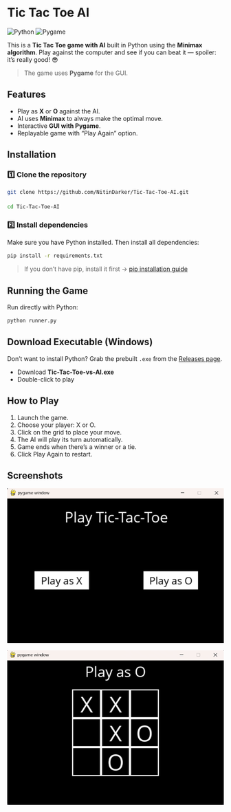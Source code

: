 # Tic Tac Toe AI

![Python](https://img.shields.io/badge/python-3.12-blue)
![Pygame](https://img.shields.io/badge/pygame-2.6-green)

This is a **Tic Tac Toe game with AI** built in Python using the **Minimax algorithm**. Play against the computer and see if you can beat it — spoiler: it’s really good! 😎

>  The game uses **Pygame** for the GUI.

## Features

- Play as **X** or **O** against the AI.
- AI uses **Minimax** to always make the optimal move.
- Interactive **GUI with Pygame**.
- Replayable game with “Play Again” option.

## Installation

### 1️⃣ Clone the repository

```bash
git clone https://github.com/NitinDarker/Tic-Tac-Toe-AI.git

cd Tic-Tac-Toe-AI
```

### 2️⃣ Install dependencies
Make sure you have Python installed. Then install all dependencies:

```bash
pip install -r requirements.txt
```

>If you don’t have pip, install it first → [pip installation guide](https://pip.pypa.io/en/stable/installation/)

## Running the Game

Run directly with Python:

```bash
python runner.py
```

## Download Executable (Windows)

Don’t want to install Python? Grab the prebuilt `.exe` from the [Releases page](https://github.com/NitinDarker/Tic-Tac-Toe-AI/releases).

- Download **Tic-Tac-Toe-vs-AI.exe**  
- Double-click to play 



## How to Play

1. Launch the game.
2. Choose your player: X or O.
3. Click on the grid to place your move.
4. The AI will play its turn automatically.
5. Game ends when there’s a winner or a tie.
6. Click Play Again to restart.

## Screenshots

![Tic Tac Toe](assets/landing.png)

![Tic Tac Toe](assets/game.png)